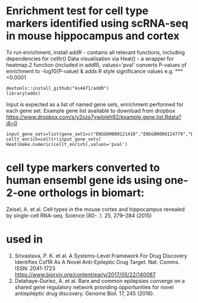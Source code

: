 
# Enrichment test for cell type markers identified using scRNA-seq in mouse hippocampus and cortex

To run enrichment, install addR - contains all relevant functions, including dependencies for celltr()
Data visualisation via Heat() - a wrapper for heatmap.2 function (included in addR), values='pval' converts P-values of enrichment to -log10(P-value) & adds R style significance values e.g. *** <0.0001

```
devtools::install_github("ks4471/addR")
library(adds)
```
Input is expected as a list of named gene sets, enrichment performed for each gene set. Example gene list available to download from dropbox https://www.dropbox.com/s/y2szo7ywloleh92/example.gene.list.Rdata?dl=0
```
input_gene_sets=list(gene_set1=c("ENSG00000121410","ENSG00000114779","ENSG00000168792"),gene_set_2=c("ENSG00000148584","ENSG00000198691","ENSG00000085563"))
cellt_enrich=celltr(input_gene_sets)
Heat(make.numeric(cellt_enrich),values='pval')
```




# cell type markers converted to human ensembl gene ids using one-2-one orthologs in biomart:
Zeisel, A. et al. Cell types in the mouse cortex and hippocampus revealed by single-cell RNA-seq. Science (80-. ). 25, 279–284 (2015)

# used in
1.  Srivastava, P. K. et al. A Systems-Level Framework For Drug Discovery Identifies Csf1R As A Novel Anti-Epileptic Drug Target. Nat. Comms. ISSN: 2041-1723 https://www.biorxiv.org/content/early/2017/05/22/140087
2.  Delahaye-Duriez, A. et al. Rare and common epilepsies converge on a shared gene regulatory network providing opportunities for novel antiepileptic drug discovery. Genome Biol. 17, 245 (2016).

